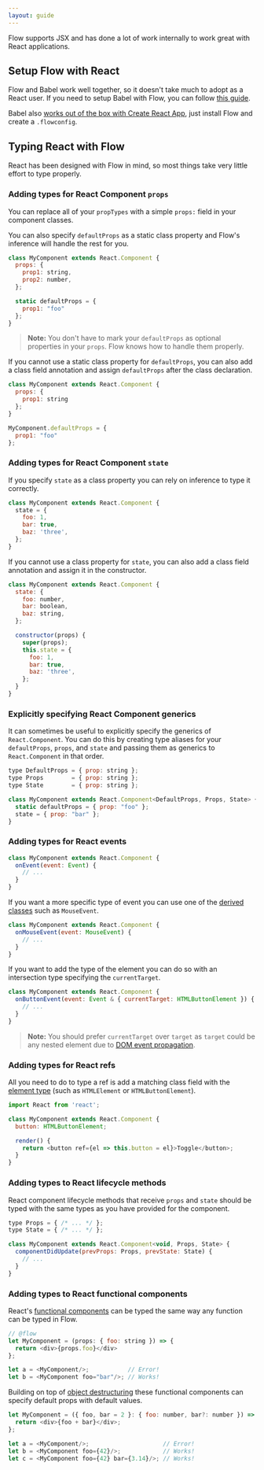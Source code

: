```yaml
---
layout: guide
---
```


Flow supports JSX and has done a lot of work internally to work great with
React applications.

## Setup Flow with React <a class="toc" id="toc-setup-flow-with-react" href="#toc-setup-flow-with-react"></a>

Flow and Babel work well together, so it doesn't take much to adopt as a React
user. If you need to setup Babel with Flow, you can follow
[this guide](../../tools/babel/).

Babel also
[works out of the box with Create React App](../../tools/create-react-app),
just install Flow and create a `.flowconfig`.

## Typing React with Flow <a class="toc" id="toc-typing-react-with-flow" href="#toc-typing-react-with-flow"></a>

React has been designed with Flow in mind, so most things take very little
effort to type properly.

### Adding types for React Component `props` <a class="toc" id="toc-adding-types-for-react-component-props" href="#toc-adding-types-for-react-component-props"></a>

You can replace all of your `propTypes` with a simple `props:` field in your
component classes.

You can also specify `defaultProps` as a static class property and Flow's
inference will handle the rest for you.

```js
class MyComponent extends React.Component {
  props: {
    prop1: string,
    prop2: number,
  };

  static defaultProps = {
    prop1: "foo"
  };
}
```

> **Note:** You don't have to mark your `defaultProps` as optional properties
> in your `props`. Flow knows how to handle them properly.

If you cannot use a static class property for `defaultProps`, you can also add
a class field annotation and assign `defaultProps` after the class declaration.

```js
class MyComponent extends React.Component {
  props: {
    prop1: string
  };
}

MyComponent.defaultProps = {
  prop1: "foo"
};
```

### Adding types for React Component `state` <a class="toc" id="toc-adding-types-for-react-component-state" href="#toc-adding-types-for-react-component-state"></a>

If you specify `state` as a class property you can rely on inference to type
it correctly.

```js
class MyComponent extends React.Component {
  state = {
    foo: 1,
    bar: true,
    baz: 'three',
  };
}
```

If you cannot use a class property for `state`, you can also add a class field
annotation and assign it in the constructor.

```js
class MyComponent extends React.Component {
  state: {
    foo: number,
    bar: boolean,
    baz: string,
  };

  constructor(props) {
    super(props);
    this.state = {
      foo: 1,
      bar: true,
      baz: 'three',
    };
  }
}
```

### Explicitly specifying React Component generics <a class="toc" id="toc-explicitly-specifying-react-component-generics" href="#toc-explicitly-specifying-react-component-generics"></a>

It can sometimes be useful to explicitly specify the generics of
`React.Component`. You can do this by creating type aliases for your
`defaultProps`, `props`, and `state` and passing them as generics to
`React.Component` in that order.

```js
type DefaultProps = { prop: string };
type Props        = { prop: string };
type State        = { prop: string };

class MyComponent extends React.Component<DefaultProps, Props, State> {
  static defaultProps = { prop: "foo" };
  state = { prop: "bar" };
}
```

### Adding types for React events <a class="toc" id="toc-adding-types-for-react-events" href="#toc-adding-types-for-react-events"></a>

```js
class MyComponent extends React.Component {
  onEvent(event: Event) {
    // ...
  }
}
```

If you want a more specific type of event you can use one of the
[derived classes](https://developer.mozilla.org/en-US/docs/Web/API/Event#Introduction)
such as `MouseEvent`.

```js
class MyComponent extends React.Component {
  onMouseEvent(event: MouseEvent) {
    // ...
  }
}
```

If you want to add the type of the element you can do so with an intersection
type specifying the `currentTarget`.

```js
class MyComponent extends React.Component {
  onButtonEvent(event: Event & { currentTarget: HTMLButtonElement }) {
    // ...
  }
}
```

> **Note:** You should prefer `currentTarget` over `target` as `target` could
> be any nested element due to [DOM event propagation](https://developer.mozilla.org/en-US/docs/Web/API/Document_Object_Model/Examples#Example_5:_Event_Propagation).

### Adding types for React refs <a class="toc" id="toc-adding-types-for-react-refs" href="#toc-adding-types-for-react-refs"></a>

All you need to do to type a ref is add a matching class field with the
[element type](https://developer.mozilla.org/en-US/docs/Web/API/Document_Object_Model#HTML_element_interfaces) (such as `HTMLElement` or `HTMLButtonElement`).

```js
import React from 'react';

class MyComponent extends React.Component {
  button: HTMLButtonElement;

  render() {
    return <button ref={el => this.button = el}>Toggle</button>;
  }
}
```

### Adding types to React lifecycle methods <a class="toc" id="toc-adding-types-to-react-lifecycle-methods" href="#toc-adding-types-to-react-lifecycle-methods"></a>

React component lifecycle methods that receive `props` and `state` should be
typed with the same types as you have provided for the component.

```js
type Props = { /* ... */ };
type State = { /* ... */ };

class MyComponent extends React.Component<void, Props, State> {
  componentDidUpdate(prevProps: Props, prevState: State) {
    // ...
  }
}
```

### Adding types to React functional components <a class="toc" id="toc-adding-types-to-react-functional-components" href="#toc-adding-types-to-react-functional-components"></a>

React's [functional components](https://facebook.github.io/react/docs/components-and-props.html#functional-and-class-components)
can be typed the same way any function can be typed in Flow.

```js
// @flow
let MyComponent = (props: { foo: string }) => {
  return <div>{props.foo}</div>
};

let a = <MyComponent/>;           // Error!
let b = <MyComponent foo="bar"/>; // Works!
```

Building on top of [object destructuring](https://developer.mozilla.org/en-US/docs/Web/JavaScript/Reference/Operators/Destructuring_assignment#Object_destructuring)
these functional components can specify default props with default values.

```js
let MyComponent = ({ foo, bar = 2 }: { foo: number, bar?: number }) => {
  return <div>{foo + bar}</div>;
};

let a = <MyComponent/>;                     // Error!
let b = <MyComponent foo={42}/>;            // Works!
let c = <MyComponent foo={42} bar={3.14}/>; // Works!
```
